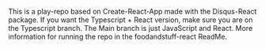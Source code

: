 This is a play-repo based on Create-React-App made with the Disqus-React package. If you want the Typescript + React version, make sure you are on the Typescript branch. The Main branch is just JavaScript and React. More information for running the repo in the foodandstuff-react ReadMe.
